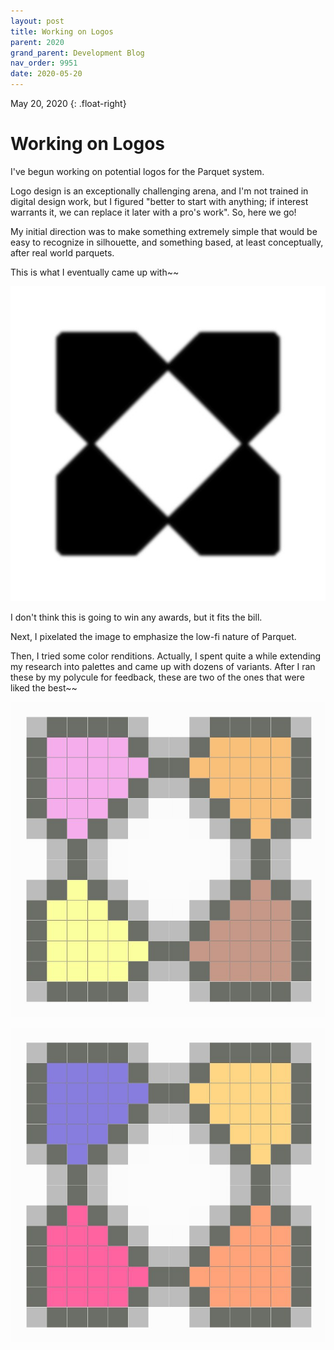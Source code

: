 ```yaml
---
layout: post
title: Working on Logos
parent: 2020
grand_parent: Development Blog
nav_order: 9951
date: 2020-05-20
---
```

May 20, 2020
{: .float-right}

# Working on Logos

I've begun working on potential logos for the Parquet system.

Logo design is an exceptionally challenging arena, and I'm not trained in digital design work, but I figured
"better to start with anything; if interest warrants it, we can replace it later with a pro's work".
So, here we go!

My initial direction was to make something extremely simple that would be easy to recognize in silhouette,
and something based, at least conceptually, after real world parquets.

This is what I eventually came up with~~

![A black & white image of a series of rectalinear black polygons rotated around a central white space.](image-2020-05-20_1.jpg) 

I don't think this is going to win any awards, but it fits the bill.

Next, I pixelated the image to emphasize the low-fi nature of Parquet.

Then, I tried some color renditions.
Actually, I spent quite a while extending my research into palettes and came up with dozens of variants.
After I ran these by my polycule for feedback, these are two of the ones that were liked the best~~

![A colorful, pixelated version of the black & white image above.](image-2020-05-20_2.jpg)

![Another colorful, pixelated version of the black & white image above.](image-2020-05-20_3.jpg)
